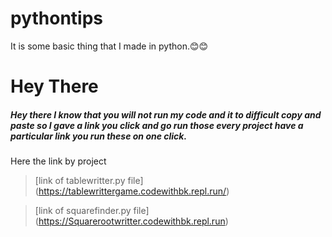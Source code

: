 # pythontips
It is some basic thing that I made in python.😊😊

# Hey There 
##### Hey there I know that you will not run my code and it to difficult copy and paste so I gave a link you click and go run those every project have a particular link you run these on one click.

Here the link by project

> [link of tablewritter.py file] (https://tablewrittergame.codewithbk.repl.run/)

> [link of squarefinder.py file] (https://Squarerootwritter.codewithbk.repl.run)

